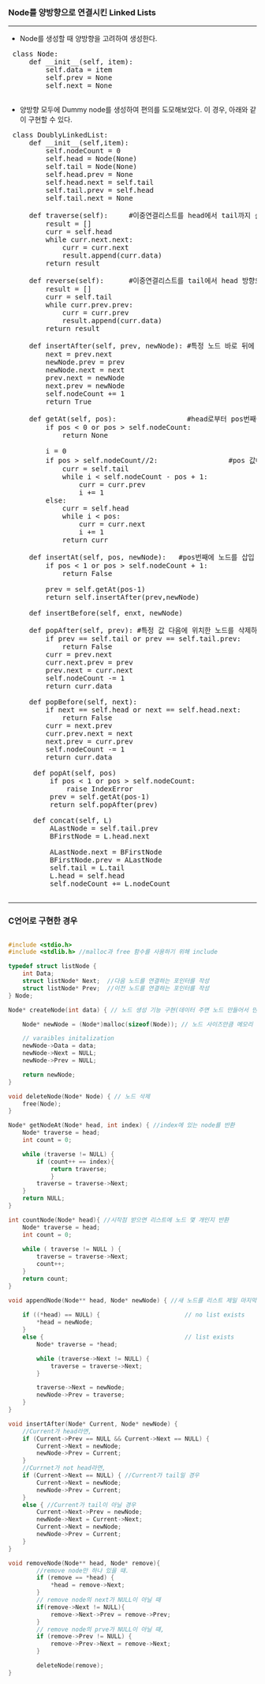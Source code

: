 ### Node를 양방향으로 연결시킨 Linked Lists
----
 - Node를 생성할 때 양방향을 고려하여 생성한다.
 <pre>
 class Node:
     def __init__(self, item):
         self.data = item
         self.prev = None
         self.next = None
 </pre>
 
 - 양방향 모두에 Dummy node를 생성하여 편의를 도모해보았다. 이 경우, 아래와 같이 구현할 수 있다.
 <pre>
 class DoublyLinkedList:
     def __init__(self,item):
         self.nodeCount = 0
         self.head = Node(None)
         self.tail = Node(None)
         self.head.prev = None
         self.head.next = self.tail
         self.tail.prev = self.head
         self.tail.next = None
         
     def traverse(self):     #이중연결리스트를 head에서 tail까지 순회하며 리스트로 값을 반환
         result = []
         curr = self.head
         while curr.next.next:
             curr = curr.next
             result.append(curr.data)
         return result
         
     def reverse(self):      #이중연결리스트를 tail에서 head 방향으로 순회하며 리스트로 값을 반환
         result = []
         curr = self.tail
         while curr.prev.prev:
             curr = curr.prev
             result.append(curr.data)
         return result
         
     def insertAfter(self, prev, newNode): #특정 노드 바로 뒤에 새로운 노드를 삽입
         next = prev.next
         newNode.prev = prev
         newNode.next = next
         prev.next = newNode
         next.prev = newNode
         self.nodeCount += 1
         return True
         
     def getAt(self, pos):                 #head로부터 pos번째에 위치한 노드를 불러옴
         if pos < 0 or pos > self.nodeCount:
             return None
         
         i = 0
         if pos > self.nodeCount//2:                 #pos 값에 따라 값 검색 방향 설정하여 조금 더 효율화
             curr = self.tail
             while i < self.nodeCount - pos + 1:
                 curr = curr.prev
                 i += 1
         else:
             curr = self.head
             while i < pos:
                 curr = curr.next
                 i += 1
             return curr
         
     def insertAt(self, pos, newNode):   #pos번째에 노드를 삽입
         if pos < 1 or pos > self.nodeCount + 1:
             return False
         
         prev = self.getAt(pos-1)
         return self.insertAfter(prev,newNode)
         
     def insertBefore(self, enxt, newNode)
     
     def popAfter(self, prev): #특정 값 다음에 위치한 노드를 삭제하며 값을 반환
         if prev == self.tail or prev == self.tail.prev:
             return False
         curr = prev.next
         curr.next.prev = prev
         prev.next = curr.next
         self.nodeCount -= 1
         return curr.data

     def popBefore(self, next):
         if next == self.head or next == self.head.next:
             return False
         curr = next.prev
         curr.prev.next = next
         next.prev = curr.prev
         self.nodeCount -= 1
         return curr.data
      
      def popAt(self, pos)
          if pos < 1 or pos > self.nodeCount:
              raise IndexError
          prev = self.getAt(pos-1)
          return self.popAfter(prev)
          
      def concat(self, L)
          ALastNode = self.tail.prev
          BFirstNode = L.head.next
        
          ALastNode.next = BFirstNode
          BFirstNode.prev = ALastNode
          self.tail = L.tail
          L.head = self.head
          self.nodeCount += L.nodeCount    
     </pre>   


----
### C언어로 구현한 경우


```C

#include <stdio.h>
#include <stdlib.h> //malloc과 free 함수를 사용하기 위해 include

typedef struct listNode {
	int Data;
	struct listNode* Next;  //다음 노드를 연결하는 포인터를 작성
	struct listNode* Prev;  //이전 노드를 연결하는 포인터를 작성
} Node;

Node* createNode(int data) { // 노드 생성 기능 구현(데이터 주면 노드 만들어서 만든 노드 포인터를 리턴함)

	Node* newNode = (Node*)malloc(sizeof(Node)); // 노드 사이즈만큼 메모리 할당

	// varaibles initalization
	newNode->Data = data;
	newNode->Next = NULL;
	newNode->Prev = NULL;

	return newNode;
}

void deleteNode(Node* Node) { // 노드 삭제
	free(Node);
}

Node* getNodeAt(Node* head, int index) { //index에 있는 node를 반환
	Node* traverse = head;
	int count = 0;

	while (traverse != NULL) {
		if (count++ == index){
			return traverse;
			}
		traverse = traverse->Next;
	}
	return NULL;
}

int countNode(Node* head){ //시작점 받으면 리스트에 노드 몇 개인지 반환
	Node* traverse = head;
	int count = 0;
	
	while ( traverse != NULL ) {
		traverse = traverse->Next;
		count++;
	}
	return count;
}

void appendNode(Node** head, Node* newNode) { //새 노드를 리스트 제일 마지막에 추가
    
	if ((*head) == NULL) {                        // no list exists
		*head = newNode;
	}	
	else {                                        // list exists
		Node* traverse = *head;

		while (traverse->Next != NULL) {
			traverse = traverse->Next;
		}

		traverse->Next = newNode;
		newNode->Prev = traverse;
	}	
}

void insertAfter(Node* Current, Node* newNode) {
	//Current가 head라면,
	if (Current->Prev == NULL && Current->Next == NULL) {
		Current->Next = newNode;
		newNode->Prev = Current;
	}
	//Currnet가 not head라면,
	if (Current->Next == NULL) { //Current가 tail일 경우
		Current->Next = newNode;
		newNode->Prev = Current;
	}
	else { //Current가 tail이 아닐 경우
		Current->Next->Prev = newNode;
		newNode->Next = Current->Next;
		Current->Next = newNode;
		newNode->Prev = Current;
	}
}

void removeNode(Node** head, Node* remove){
		//remove node만 하나 있을 때.
		if (remove == *head) {
			*head = remove->Next;
		}
		// remove node의 next가 NULL이 아닐 때
		if(remove->Next != NULL){
			remove->Next->Prev = remove->Prev;			
		}
		// remove node의 prve가 NULL이 아닐 떄,
		if (remove->Prev != NULL) {
			remove->Prev->Next = remove->Next;
		}

		deleteNode(remove);
}
